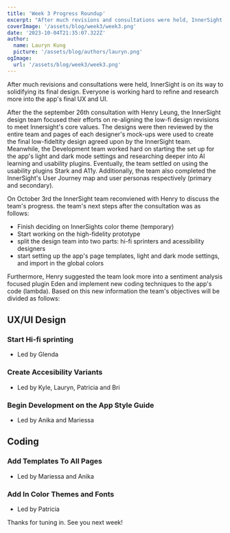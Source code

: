 ```yaml
---
title: 'Week 3 Progress Roundup'
excerpt: "After much revisions and consultations were held, InnerSight is on its way to solidifying its final design. Everyone is working hard to refine and design the app's final UX and UI."
coverImage: '/assets/blog/week3/week3.png'
date: '2023-10-04T21:35:07.322Z'
author:
  name: Lauryn Kung
  picture: '/assets/blog/authors/lauryn.png'
ogImage:
  url: '/assets/blog/week3/week3.png'
---
```


After much revisions and consultations were held, InnerSight is on its way to solidifying its final design. Everyone is working hard to refine and research more into the app's final UX and UI.

After the the september 26th consultation with Henry Leung, the InnerSight design team focused their efforts on re-aligning the low-fi design revisions to meet Innersight's core values. The designs were then reviewed by the entire team and pages of each designer's mock-ups were used to create the final low-fideltity design agreed upon by the InnerSight team. Meanwhile, the Development team worked hard on starting the set up for the app's light and dark mode settings and researching deeper into AI learning and usability plugins. Eventually, the team settled on using the usability plugins Stark and A11y. Additionally, the team also completed the InnerSight's User Journey map and user personas respectively (primary and secondary).

On October 3rd the InnerSight team reconviened with Henry to discuss the team's progress. the team's next steps after the consultation was as follows:
- Finish deciding on InnerSights color theme (temporary)
- Start working on the high-fidelity prototype
- split the design team into two parts: hi-fi sprinters and acessibility designers
- start setting up the app's page templates, light and dark mode settings, and import in the global colors

Furthermore, Henry suggested the team look more into a sentiment analysis focused plugin Eden and implement new coding techniques to the app's code (lambda). Based on this new information the team's objectives will be divided as follows:

## UX/UI Design
### Start Hi-fi sprinting
- Led by Glenda
### Create Accesibility Variants
- Led by Kyle, Lauryn, Patricia and Bri
### Begin Development on the App Style Guide
- Led by Anika and Mariessa
## Coding
### Add Templates To All Pages
- Led by Mariessa and Anika
### Add In Color Themes and Fonts
- Led by Patricia

Thanks for tuning in. See you next week!

